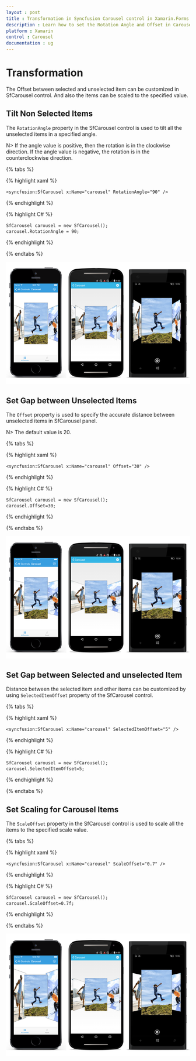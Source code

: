 ```yaml
---
layout : post
title : Transformation in Syncfusion Carousel control in Xamarin.Forms
description : Learn how to set the Rotation Angle and Offset in Carousel for Xamarin.Forms
platform : Xamarin
control : Carousel
documentation : ug
---
```


# Transformation

The Offset between selected and unselected item can be customized in SfCarousel control. And also the items can be scaled to the specified value.

## Tilt Non Selected Items

The `RotationAngle` property in the SfCarousel control is used to tilt all the unselected items in a specified angle. 

N> If the angle value is positive, then the rotation is in the clockwise direction. If the angle value is negative, the rotation is in the counterclockwise direction. 

{% tabs %}

{% highlight xaml %}

	<syncfusion:SfCarousel x:Name="carousel" RotationAngle="90" />
	
{% endhighlight %}

{% highlight C# %}

	SfCarousel carousel = new SfCarousel();
	carousel.RotationAngle = 90;
	

{% endhighlight %}

{% endtabs %}

![](images/rotationangle.png)


## Set Gap between Unselected Items

The `Offset` property is used to specify the accurate distance between unselected items in SfCarousel panel.  

N> The default value is 20.

{% tabs %}

{% highlight xaml %}

	<syncfusion:SfCarousel x:Name="carousel" Offset="30" />
	
{% endhighlight %}

{% highlight C# %}

	SfCarousel carousel = new SfCarousel();
	carousel.Offset=30;
	

{% endhighlight %}

{% endtabs %}

![](images/offset.png)

## Set Gap between Selected and unselected Item

Distance between the selected item and other items can be customized by using `SelectedItemOffset` property of the SfCarousel control.

{% tabs %}

{% highlight xaml %}

	<syncfusion:SfCarousel x:Name="carousel" SelectedItemOffset="5" />
	
{% endhighlight %}

{% highlight C# %}

    SfCarousel carousel = new SfCarousel();
	carousel.SelectedItemOffset=5;

{% endhighlight %}

{% endtabs %}

## Set Scaling for Carousel Items

The `ScaleOffset` property in the SfCarousel control is used to scale all the items to the specified scale value.

{% tabs %}

{% highlight xaml %}

	<syncfusion:SfCarousel x:Name="carousel" ScaleOffset="0.7" />
	
{% endhighlight %}

{% highlight C# %}

	SfCarousel carousel = new SfCarousel();
	carousel.ScaleOffset=0.7f;

{% endhighlight %}

{% endtabs %}

![](images/scaleoffset.png)

